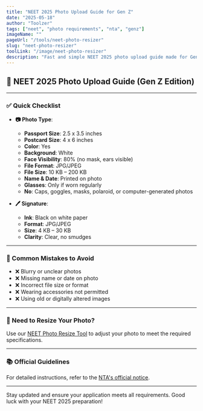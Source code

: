 ```yaml
---
title: "NEET 2025 Photo Upload Guide for Gen Z"
date: "2025-05-18"
author: "Toolzer"
tags: ["neet", "photo requirements", "nta", "genz"]
imageName: ""
pageUrl: "/tools/neet-photo-resizer"
slug: "neet-photo-resizer"
toolLink: "/image/neet-photo-resizer"
description: "Fast and simple NEET 2025 photo upload guide made for Gen Z. Skim through photo size, format, and signature requirements quickly."
---
```


## 📸 NEET 2025 Photo Upload Guide (Gen Z Edition)

---

### ✅ Quick Checklist

- **📷 Photo Type**:

  - **Passport Size**: 2.5 x 3.5 inches
  - **Postcard Size**: 4 x 6 inches
  - **Color**: Yes
  - **Background**: White
  - **Face Visibility**: 80% (no mask, ears visible)
  - **File Format**: JPG/JPEG
  - **File Size**: 10 KB – 200 KB
  - **Name & Date**: Printed on photo
  - **Glasses**: Only if worn regularly
  - **No**: Caps, goggles, masks, polaroid, or computer-generated photos

- **🖊️ Signature**:
  - **Ink**: Black on white paper
  - **Format**: JPG/JPEG
  - **Size**: 4 KB – 30 KB
  - **Clarity**: Clear, no smudges

---

### 🚫 Common Mistakes to Avoid

- ❌ Blurry or unclear photos
- ❌ Missing name or date on photo
- ❌ Incorrect file size or format
- ❌ Wearing accessories not permitted
- ❌ Using old or digitally altered images

---

### 🔧 Need to Resize Your Photo?

Use our [NEET Photo Resize Tool](/image/neet-photo-resizer) to adjust your photo to meet the required specifications.

---

### 📚 Official Guidelines

For detailed instructions, refer to the [NTA's official notice](https://www.nta.ac.in/Download/Notice/Notice_20250116172121.pdf).

---

Stay updated and ensure your application meets all requirements. Good luck with your NEET 2025 preparation!
